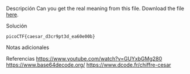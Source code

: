 Descripción
	Can you get the real meaning from this file. Download the file [here](https://artifacts.picoctf.net/c_titan/1/enc_flag).
	
Solución
	
	picoCTF{caesar_d3cr9pt3d_ea60e00b}
	
Notas adicionales
	
	
Referencias
	https://www.youtube.com/watch?v=GUYxbGMg280
	https://www.base64decode.org/
	https://www.dcode.fr/chiffre-cesar